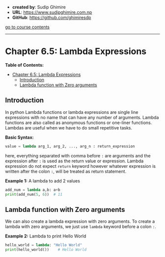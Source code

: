 - **created by**: Sudip Ghimire
- **URL**: https://www.sudipghimire.com.np
- **GitHub**: https://github.com/ghimiresdp

[go to course contents](https://github.com/ghimiresdp/python-level1/)
<hr>

# Chapter 6.5: Lambda Expressions

**Table of Contents:**
- [Chapter 6.5: Lambda Expressions](#chapter-65-lambda-expressions)
    - [Introduction](#introduction)
    - [Lambda function with Zero arguments](#lambda-function-with-zero-arguments)

## Introduction

In python Lambda functions or lambda expressions are single line expressions
with no name that can have any number of arguments. Lambda functions are also
called as anonymous functions or one-liner functions. Lambdas are useful when
we have to do small repetitive tasks.

**Basic Syntax:**
```python
value = lambda arg_1, arg_2, ..., arg_n : return_expression
```

here, everything separated with comma before `:` are arguments and the
expression after `:` is used as the return value or expression. Lambda
expression do not expect `return` keyword however whatever expression is
written after the colon `:`, will be treated as return statement.


**Example 1:** A lambda to add 2 values

```python
add_num = lambda a,b: a+b
print(add_num(5, 6))  # 11
```

## Lambda function with Zero arguments

We can also create a lambda expression with zero arguments. To create a lambda
with zero arguments, we just use `lambda` keyword before a colon `:`.

**Example 2:** Lambda to print Hello World

```python
hello_world = lambda: "Hello World"
print(hello_world())    # Hello World
```
